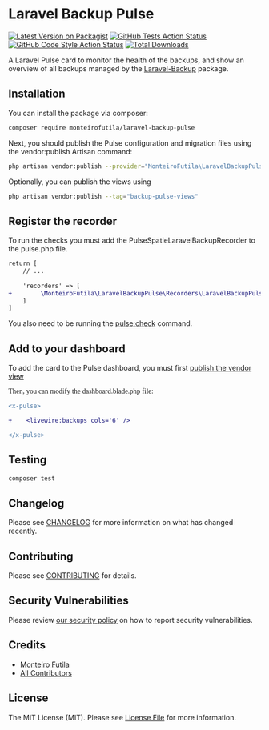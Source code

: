 # Laravel Backup Pulse

[![Latest Version on Packagist](https://img.shields.io/packagist/v/monteirofutila/laravel-backup-pulse.svg?style=flat-square)](https://packagist.org/packages/monteirofutila/laravel-backup-pulse)
[![GitHub Tests Action Status](https://img.shields.io/github/actions/workflow/status/monteirofutila/laravel-backup-pulse/run-tests.yml?branch=main&label=tests&style=flat-square)](https://github.com/monteirofutila/laravel-backup-pulse/actions?query=workflow%3Arun-tests+branch%3Amain)
[![GitHub Code Style Action Status](https://img.shields.io/github/actions/workflow/status/monteirofutila/laravel-backup-pulse/fix-php-code-style-issues.yml?branch=main&label=code%20style&style=flat-square)](https://github.com/monteirofutila/plaravel-backup-pulse/actions?query=workflow%3A"Fix+PHP+code+style+issues"+branch%3Amain)
[![Total Downloads](https://img.shields.io/packagist/dt/monteirofutila/laravel-backup-pulse.svg?style=flat-square)](https://packagist.org/packages/monteirofutila/laravel-backup-pulse)

A Laravel Pulse card to monitor the health of the backups, and show an overview of all backups managed by the  [Laravel-Backup](https://spatie.be/docs/laravel-backup/) package.

## Installation

You can install the package via composer:

```bash
composer require monteirofutila/laravel-backup-pulse
```

Next, you should publish the Pulse configuration and migration files using the vendor:publish Artisan command:

```bash
php artisan vendor:publish --provider="MonteiroFutila\LaravelBackupPulse\LaravelBackupPulseServiceProvider"
```

Optionally, you can publish the views using

```bash
php artisan vendor:publish --tag="backup-pulse-views"
```

## Register the recorder

To run the checks you must add the PulseSpatieLaravelBackupRecorder to the pulse.php file.</p>

```diff
return [
    // ...
    
    'recorders' => [
+        \MonteiroFutila\LaravelBackupPulse\Recorders\LaravelBackupPulseRecorder::class => [],
    ]
]
```

You also need to be running the <a href="https://laravel.com/docs/10.x/pulse#dashboard-cards">pulse:check</a> command.

## Add to your dashboard

To add the card to the Pulse dashboard, you must first <a href="https://laravel.com/docs/10.x/pulse#dashboard-customization">publish the vendor view</a>

<p style="font-family: 'CustomFont';">Then, you can modify the dashboard.blade.php file: </p>

```diff
<x-pulse>

+    <livewire:backups cols='6' />

</x-pulse>
```

## Testing

```bash
composer test
```

## Changelog

Please see [CHANGELOG](CHANGELOG.md) for more information on what has changed recently.

## Contributing

Please see [CONTRIBUTING](CONTRIBUTING.md) for details.

## Security Vulnerabilities

Please review [our security policy](../../security/policy) on how to report security vulnerabilities.

## Credits

- [Monteiro Futila](https://github.com/monteirofutila)
- [All Contributors](../../contributors)

## License

The MIT License (MIT). Please see [License File](LICENSE.md) for more information.
